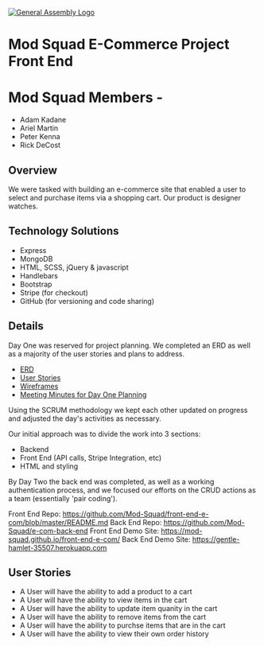 [![General Assembly Logo](https://camo.githubusercontent.com/1a91b05b8f4d44b5bbfb83abac2b0996d8e26c92/687474703a2f2f692e696d6775722e636f6d2f6b6538555354712e706e67)](https://generalassemb.ly/education/web-development-immersive)

# Mod Squad E-Commerce Project Front End

# Mod Squad Members -
- Adam Kadane
- Ariel Martin
- Peter Kenna
- Rick DeCost

## Overview
We were tasked with building an e-commerce site that enabled a user to select
and purchase items via a shopping cart.  Our product is designer watches.

## Technology Solutions
- Express
- MongoDB
- HTML, SCSS, jQuery & javascript
- Handlebars
- Bootstrap
- Stripe (for checkout)
- GitHub (for versioning and code sharing)

## Details
Day One was reserved for project planning.  We completed an ERD as well as a
majority of the user stories and plans to address.

- [ERD](http://evolutiontalk.com/images/modsquad/erd.jpg)
- [User Stories](http://evolutiontalk.com/images/modsquad/us/)
- [Wireframes](http://evolutiontalk.com/images/modsquad/wireframes.jpg)
- [Meeting Minutes for Day One Planning](http://evolutiontalk.com/images/modsquad/20161215.png)

Using the SCRUM methodology we kept each other updated on progress and adjusted
the day's activities as necessary.

Our initial approach was to divide the work into 3 sections:
- Backend
- Front End (API calls, Stripe Integration, etc)
- HTML and styling

By Day Two the back end was completed, as well as a working authentication process,
and we focused our efforts on the CRUD actions as a team
(essentially 'pair coding').

Front End Repo: https://github.com/Mod-Squad/front-end-e-com/blob/master/README.md
Back End Repo: https://github.com/Mod-Squad/e-com-back-end
Front End Demo Site: https://mod-squad.github.io/front-end-e-com/
Back End Demo Site: https://gentle-hamlet-35507.herokuapp.com

## User Stories
- A User will have the ability to add a product to a cart
- A User will have the ability to view items in the cart
- A User will have the ability to update item quanity in the cart
- A User will have the ability to remove items from the cart
- A User will have the ability to purchse items that are in the cart
- A User will have the ability to view their own order history
